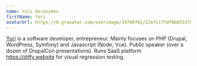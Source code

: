 ```yaml
---
name: Yuri Gerasymov
firstName: Yuri
avatarUrl: https://0.gravatar.com/userimage/34709762/22e7c17fdf0b855378ae3082f902037b.jpeg?size=128
---
```


[Yuri](https://www.drupal.org/u/ygerasimov) is a software developer, entrepreneur. Mainly focuses on PHP (Drupal, WordPress, Symfony) and Javascript (Node, Vue). Public speaker (over a dozen of DrupalCon presentations). Runs SaaS platform https://diffy.website for visual regression testing.
